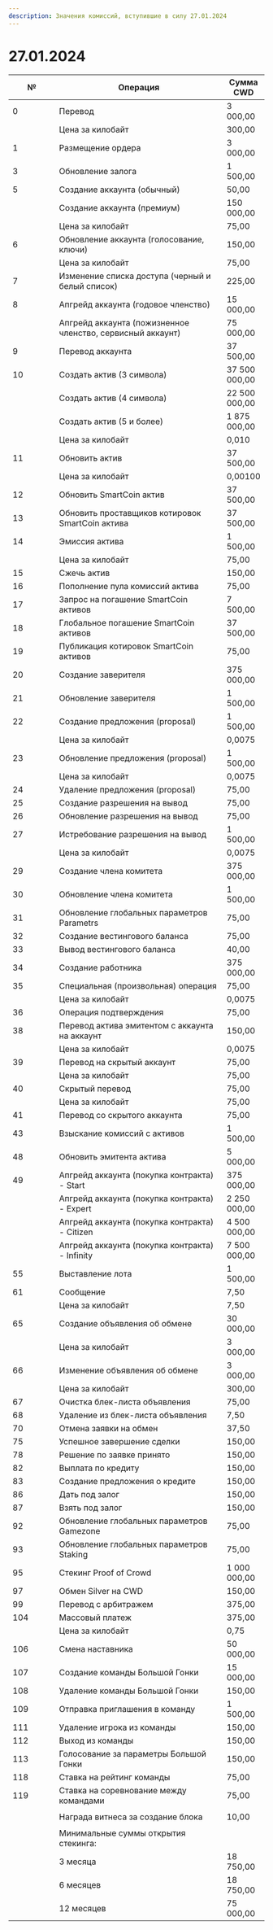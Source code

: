 ```yaml
---
description: Значения комиссий, вступившие в силу 27.01.2024
---
```


# 27.01.2024

<table><thead><tr><th width="99.33333333333331">№</th><th width="416">Операция</th><th>Сумма CWD</th></tr></thead><tbody><tr><td>0</td><td>Перевод</td><td>3 000,00</td></tr><tr><td></td><td>Цена за килобайт</td><td>300,00</td></tr><tr><td>1</td><td>Размещение ордера</td><td>3 000,00</td></tr><tr><td>3</td><td>Обновление залога</td><td>1 500,00</td></tr><tr><td>5</td><td>Создание аккаунта (обычный)</td><td>50,00</td></tr><tr><td></td><td>Создание аккаунта (премиум)</td><td>150 000,00</td></tr><tr><td></td><td>Цена за килобайт</td><td>75,00</td></tr><tr><td>6</td><td>Обновление аккаунта (голосование, ключи)</td><td>150,00</td></tr><tr><td></td><td>Цена за килобайт</td><td>75,00</td></tr><tr><td>7</td><td>Изменение списка доступа (черный и белый список)</td><td>225,00</td></tr><tr><td>8</td><td>Апгрейд аккаунта (годовое членство)</td><td>15 000,00</td></tr><tr><td></td><td>Апгрейд аккаунта (пожизненное членство, сервисный аккаунт)</td><td>75 000,00</td></tr><tr><td>9</td><td>Перевод аккаунта</td><td>37 500,00</td></tr><tr><td>10</td><td>Создать актив (3 символа)</td><td>37 500 000,00</td></tr><tr><td></td><td>Создать актив (4 символа)</td><td>22 500 000,00</td></tr><tr><td></td><td>Создать актив (5 и более)</td><td>1 875 000,00</td></tr><tr><td></td><td>Цена за килобайт</td><td>0,010</td></tr><tr><td>11</td><td>Обновить актив</td><td>37 500,00</td></tr><tr><td></td><td>Цена за килобайт</td><td>0,00100</td></tr><tr><td>12</td><td>Обновить SmartCoin актив</td><td>37 500,00</td></tr><tr><td>13</td><td>Обновить проставщиков котировок SmartCoin актива</td><td>37 500,00</td></tr><tr><td>14</td><td>Эмиссия актива</td><td>1 500,00</td></tr><tr><td></td><td>Цена за килобайт</td><td>75,00</td></tr><tr><td>15</td><td>Сжечь актив</td><td>150,00</td></tr><tr><td>16</td><td>Пополнение пула комиссий актива</td><td>75,00</td></tr><tr><td>17</td><td>Запрос на погашение SmartCoin активов</td><td>7 500,00</td></tr><tr><td>18</td><td>Глобальное погашение SmartCoin активов</td><td>37 500,00</td></tr><tr><td>19</td><td>Публикация котировок SmartCoin активов</td><td>75,00</td></tr><tr><td>20</td><td>Создание заверителя</td><td>375 000,00</td></tr><tr><td>21</td><td>Обновление заверителя</td><td>1 500,00</td></tr><tr><td>22</td><td>Создание предложения (proposal)</td><td>1 500,00</td></tr><tr><td></td><td>Цена за килобайт</td><td>0,0075</td></tr><tr><td>23</td><td>Обновление предложения (proposal)</td><td>1 500,00</td></tr><tr><td></td><td>Цена за килобайт</td><td>0,0075</td></tr><tr><td>24</td><td>Удаление предложения (proposal)</td><td>75,00</td></tr><tr><td>25</td><td>Создание разрешения на вывод</td><td>75,00</td></tr><tr><td>26</td><td>Обновление разрешения на вывод</td><td>75,00</td></tr><tr><td>27</td><td>Истребование разрешения на вывод</td><td>1 500,00</td></tr><tr><td></td><td>Цена за килобайт</td><td>0,0075</td></tr><tr><td>29</td><td>Создание члена комитета</td><td>375 000,00</td></tr><tr><td>30</td><td>Обновление члена комитета</td><td>1 500,00</td></tr><tr><td>31</td><td>Обновление глобальных параметров Parametrs</td><td>75,00</td></tr><tr><td>32</td><td>Создание вестингового баланса</td><td>75,00</td></tr><tr><td>33</td><td>Вывод вестингового баланса</td><td>40,00</td></tr><tr><td>34</td><td>Создание работника</td><td>375 000,00</td></tr><tr><td>35</td><td>Специальная (произвольная) операция</td><td>75,00</td></tr><tr><td></td><td>Цена за килобайт</td><td>0,0075</td></tr><tr><td>36</td><td>Операция подтверждения</td><td>75,00</td></tr><tr><td>38</td><td>Перевод актива эмитентом с аккаунта на аккаунт</td><td>150,00</td></tr><tr><td></td><td>Цена за килобайт</td><td>0,0075</td></tr><tr><td>39</td><td>Перевод на скрытый аккаунт</td><td>75,00</td></tr><tr><td></td><td>Цена за килобайт</td><td>75,00</td></tr><tr><td>40</td><td>Скрытый перевод</td><td>75,00</td></tr><tr><td></td><td>Цена за килобайт</td><td>75,00</td></tr><tr><td>41</td><td>Перевод со скрытого аккаунта</td><td>75,00</td></tr><tr><td>43</td><td>Взыскание комиссий с активов</td><td>1 500,00</td></tr><tr><td>48</td><td>Обновить эмитента актива</td><td>5 000,00</td></tr><tr><td>49</td><td>Апгрейд аккаунта (покупка контракта) - Start</td><td>375 000,00</td></tr><tr><td></td><td>Апгрейд аккаунта (покупка контракта) - Expert</td><td>2 250 000,00</td></tr><tr><td></td><td>Апгрейд аккаунта (покупка контракта) - Citizen</td><td>4 500 000,00</td></tr><tr><td></td><td>Апгрейд аккаунта (покупка контракта) - Infinity</td><td>7 500 000,00</td></tr><tr><td>55</td><td>Выставление лота</td><td>1 500,00</td></tr><tr><td>61</td><td>Сообщение</td><td>7,50</td></tr><tr><td></td><td>Цена за килобайт</td><td>7,50</td></tr><tr><td>65</td><td>Создание объявления об обмене</td><td>30 000,00</td></tr><tr><td></td><td>Цена за килобайт</td><td>3 000,00</td></tr><tr><td>66</td><td>Изменение объявления об обмене</td><td>3 000,00</td></tr><tr><td></td><td>Цена за килобайт</td><td>300,00</td></tr><tr><td>67</td><td>Очистка блек-листа объявления</td><td>75,00</td></tr><tr><td>68</td><td>Удаление из блек-листа объявления</td><td>7,50</td></tr><tr><td>70</td><td>Отмена заявки на обмен</td><td>37,50</td></tr><tr><td>75</td><td>Успешное завершение сделки</td><td>150,00</td></tr><tr><td>78</td><td>Решение по заявке принято</td><td>150,00</td></tr><tr><td>82</td><td>Выплата по кредиту</td><td>150,00</td></tr><tr><td>83</td><td>Создание предложения о кредите</td><td>150,00</td></tr><tr><td>86</td><td>Дать под залог</td><td>150,00</td></tr><tr><td>87</td><td>Взять под залог</td><td>150,00</td></tr><tr><td>92</td><td>Обновление глобальных параметров Gamezone</td><td>75,00</td></tr><tr><td>93</td><td>Обновление глобальных параметров Staking</td><td>75,00</td></tr><tr><td>95</td><td>Стекинг Proof of Crowd</td><td>1 000 000,00</td></tr><tr><td>97</td><td>Обмен Silver на CWD</td><td>150,00</td></tr><tr><td>99</td><td>Перевод с арбитражем</td><td>375,00</td></tr><tr><td>104</td><td>Массовый платеж</td><td>375,00</td></tr><tr><td></td><td>Цена за килобайт</td><td>0,75</td></tr><tr><td>106</td><td>Смена наставника</td><td>50 000,00</td></tr><tr><td>107</td><td>Создание команды Большой Гонки</td><td>15 000,00</td></tr><tr><td>108</td><td>Удаление команды Большой Гонки</td><td>150,00</td></tr><tr><td>109</td><td>Отправка приглашения в команду</td><td>1 500,00</td></tr><tr><td>111</td><td>Удаление игрока из команды</td><td>150,00</td></tr><tr><td>112</td><td>Выход из команды</td><td>150,00</td></tr><tr><td>113</td><td>Голосование за параметры Большой Гонки</td><td>150,00</td></tr><tr><td>118</td><td>Ставка на рейтинг команды</td><td>75,00</td></tr><tr><td>119</td><td>Ставка на соревнование между командами</td><td>75,00</td></tr><tr><td></td><td></td><td></td></tr><tr><td></td><td>Награда витнеса за создание блока</td><td>10,00</td></tr><tr><td></td><td></td><td></td></tr><tr><td></td><td>Минимальные суммы открытия стекинга:</td><td></td></tr><tr><td></td><td>3 месяца</td><td>18 750,00</td></tr><tr><td></td><td>6 месяцев</td><td>18 750,00</td></tr><tr><td></td><td>12 месяцев</td><td>75 000,00</td></tr></tbody></table>
